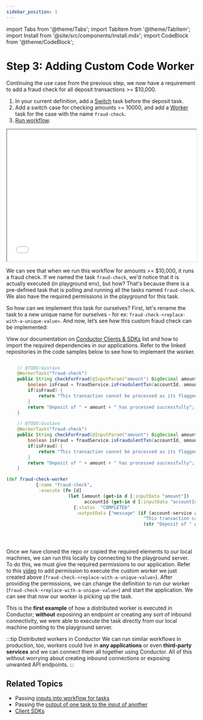 ```yaml
---
sidebar_position: 1
---
```

import Tabs from '@theme/Tabs';
import TabItem from '@theme/TabItem';
import Install from '@site/src/components/install.mdx';
import CodeBlock from '@theme/CodeBlock';

# Step 3: Adding Custom Code Worker

Continuing the use case from the previous step, we now have a requirement to add a fraud check for all deposit transactions >= $10,000.

<Tabs>
<TabItem value="UI" label="UI">

<div className="row">
<div className="col col--4">


1. In your current definition, add a [Switch](/content/reference-docs/operators/switch) task before the deposit task.
2. Add a switch case for checking amounts >= 10000, and add a [Worker](/content/reference-docs/operators/worker-task) task for the case with the name `fraud-check`.
3. [Run workflow](/content/how-to-videos/run-workflow).

</div>
<div className="col">
<div className="embed-loom-video">
<iframe
  width="100%"
  height="350px"
  allow="fullscreen;"
  src={"https://player.vimeo.com/video/815581464?h=ce49f5768a"}
></iframe></div>
</div>
</div>
</TabItem>
</Tabs>

We can see that when we run this workflow for amounts >= $10,000, it runs a fraud check. If we named the task `fraud-check`, we'd notice that it is actually executed (in playground env), but how? 
That's because there is a pre-defined task that is polling and running all the tasks named `fraud-check`. We also have the required permissions in the playground for this task.

So how can we implement this task for ourselves? First, let's rename the task to a new unique name for ourselves - for ex: `fraud-check-<replace-with-a-unique-value>`. And now, let’s see how this custom fraud check can be implemented:

View our documentation on [Conductor Clients & SDKs](/content/category/sdks) list and how to import the required dependencies in our applications. Refer to the linked repositories in the code samples below to see how to implement the worker.

<Tabs>
<TabItem value="Java" label="Java">

```java dynamic https://github.com/conductor-sdk/orkes-java-springboot2-example/blob/main/src/main/java/io/orkes/example/banking/workers/ConductorWorkers.java section=1 ../workers/ConductorWorkers.java
```

</TabItem>
<TabItem value="Python" label="Python">

```java
    // @TODO:Gustavo
    @WorkerTask("fraud-check")
    public String checkForFraud(@InputParam("amount") BigDecimal amount, @InputParam("accountId") String accountId) {
        boolean isFraud = fraudService.isFraudulentTxn(accountId, amount);
        if(isFraud) {
            return "This transaction cannot be processed as its flagged for review.";
        }
        return "Deposit of " + amount + " has processed successfully";
    }

```

</TabItem>
<TabItem value="Golang" label="Golang">

```java
    // @TODO:Gustavo
    @WorkerTask("fraud-check")
    public String checkForFraud(@InputParam("amount") BigDecimal amount, @InputParam("accountId") String accountId) {
        boolean isFraud = fraudService.isFraudulentTxn(accountId, amount);
        if(isFraud) {
            return "This transaction cannot be processed as its flagged for review.";
        }
        return "Deposit of " + amount + " has processed successfully";
    }

```

</TabItem>
<TabItem value="Clojure" label="Clojure">

```clojure
(def fraud-check-worker
           {:name "fraud-check",
            :execute (fn [d]
                       (let [amount (get-in d [:inputData "amount"])
                             accountId (get-in d [:inputData "accountId"] )]
                         {:status  "COMPLETED"
                          :outputData {"message" (if (account-service amount accountId)
                                                   "This transaction cannot be processed as its flagged for review."
                                                   (str "Deposit of " amount   " has processed successfully"))}}))})
```

</TabItem>
<TabItem value="CSharp" label="CSharp">

```csharp dynamic https://github.com/conductor-sdk/csharp-sdk-examples/blob/main/Examples/Worker/Workers.cs section=1 ../Worker/Workers.cs
```

</TabItem>
<TabItem value="Javascript" label="Javascript">

```javascript dynamic https://github.com/conductor-sdk/javascript-sdk-examples/blob/main/src/banking/workers/workers.js section=1 .../workers/workers.js
```

</TabItem>
<TabItem value="Typescript" labe="typescript">

```typescript dynamic https://github.com/conductor-sdk/typescript-examples/blob/main/src/banking/workers/workers.ts section=1 ../workers/workers.ts
```

</TabItem>
</Tabs>


Once we have cloned the repo or copied the required elements to our local machines, we can run this locally by connecting to the playground server. 
To do this, we must give the required permissions to our application.
Refer to this [video](/content/how-to-videos/app-management) to add permission to execute the custom worker we just created above (`fraud-check-<replace-with-a-unique-value>`).
After providing the permissions, we can change the definition to run our worker (`fraud-check-<replace-with-a-unique-value>`) and start the application.
We can see that now our worker is picking up the task. 

This is the **first example** of how a distributed worker is executed in Conductor; **without** exposinng an endpoint or creating any sort of inbound connectivity, we were able to execute the task directly from our local machine pointing to the playground server.

:::tip Distributed workers in Conductor
We can run similar workflows in production, too, workers could live in **any applications** or even **third-party services** and we can connect them all together using
Conductor. All of this without worrying about creating inbound connections or exposing unwanted API endpoints.
:::

## Related Topics

- Passing [inputs into workflow for tasks](/content/developer-guides/passing-inputs-to-task-in-conductor)
- Passing the [output of one task to the input of another](/content/developer-guides/passing-inputs-to-task-in-conductor)
- [Client SDKs](/content/category/sdks)
